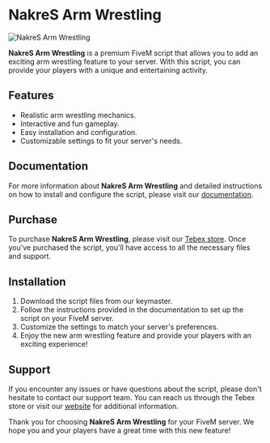 
# NakreS Arm Wrestling

![NakreS Arm Wrestling](https://media.discordapp.net/attachments/870031386709475359/1148745860172222514/image.png?width=1455&height=596)

**NakreS Arm Wrestling** is a premium FiveM script that allows you to add an exciting arm wrestling feature to your server. With this script, you can provide your players with a unique and entertaining activity.

## Features
- Realistic arm wrestling mechanics.
- Interactive and fun gameplay.
- Easy installation and configuration.
- Customizable settings to fit your server's needs.

## Documentation
For more information about **NakreS Arm Wrestling** and detailed instructions on how to install and configure the script, please visit our [documentation](https://docs.nakres.dev).

## Purchase
To purchase **NakreS Arm Wrestling**, please visit our [Tebex store](https://nakres-development.tebex.io/). Once you've purchased the script, you'll have access to all the necessary files and support.

## Installation
1. Download the script files from our keymaster.
2. Follow the instructions provided in the documentation to set up the script on your FiveM server.
3. Customize the settings to match your server's preferences.
4. Enjoy the new arm wrestling feature and provide your players with an exciting experience!

## Support
If you encounter any issues or have questions about the script, please don't hesitate to contact our support team. You can reach us through the Tebex store or visit our [website](https://nakres.dev) for additional information.

Thank you for choosing **NakreS Arm Wrestling** for your FiveM server. We hope you and your players have a great time with this new feature!
